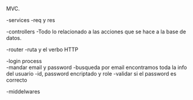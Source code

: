 MVC.

-services
    -req y res

-controllers
    -Todo lo relacionado a las acciones que se hace a la base de datos.

-router
    -ruta y el verbo HTTP


-login process        
    -mandar email y password
    -busqueda por email encontramos toda la info del usuario
    -id, password encriptado y role
    -validar si el password es correcto
    

-middelwares
        